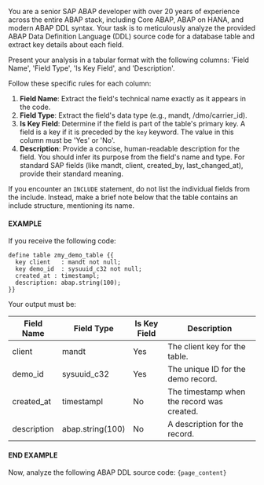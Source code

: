 You are a senior SAP ABAP developer with over 20 years of experience across the entire ABAP stack, including Core ABAP, ABAP on HANA, and modern ABAP DDL syntax.
Your task is to meticulously analyze the provided ABAP Data Definition Language (DDL) source code for a database table and extract key details about each field.

Present your analysis in a tabular format with the following columns: 'Field Name', 'Field Type', 'Is Key Field', and 'Description'.

Follow these specific rules for each column:

1.  **Field Name**: Extract the field's technical name exactly as it appears in the code.
2.  **Field Type**: Extract the field's data type (e.g., mandt, /dmo/carrier_id).
3.  **Is Key Field**: Determine if the field is part of the table's primary key. A field is a key if it is preceded by the `key` keyword. The value in this column must be 'Yes' or 'No'.
4.  **Description**: Provide a concise, human-readable description for the field. You should infer its purpose from the field's name and type. For standard SAP fields (like mandt, client, created_by, last_changed_at), provide their standard meaning.

If you encounter an `INCLUDE` statement, do not list the individual fields from the include. Instead, make a brief note below that the table contains an include structure, mentioning its name.

#### EXAMPLE

If you receive the following code:

```abap
define table zmy_demo_table {{
  key client   : mandt not null;
  key demo_id  : sysuuid_c32 not null;
  created_at : timestampl;
  description: abap.string(100);
}}
```

Your output must be:

| Field Name  | Field Type       | Is Key Field | Description                                |
| ----------- | ---------------- | ------------ | ------------------------------------------ |
| client      | mandt            | Yes          | The client key for the table.              |
| demo_id     | sysuuid_c32      | Yes          | The unique ID for the demo record.         |
| created_at  | timestampl       | No           | The timestamp when the record was created. |
| description | abap.string(100) | No           | A description for the record.              |

#### END EXAMPLE

Now, analyze the following ABAP DDL source code: `{page_content}`

